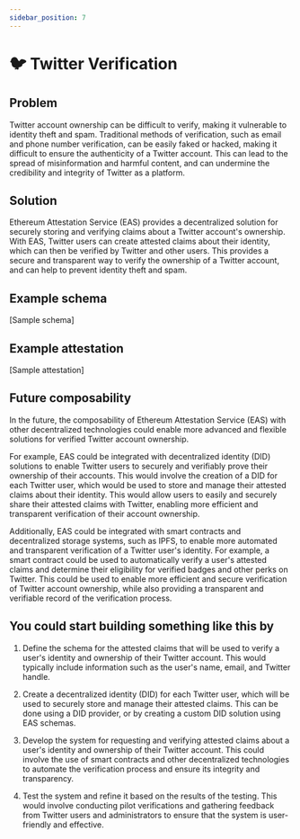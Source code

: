 ```yaml
---
sidebar_position: 7
---
```


# 🐦 Twitter Verification

## Problem
Twitter account ownership can be difficult to verify, making it vulnerable to identity theft and spam. Traditional methods of verification, such as email and phone number verification, can be easily faked or hacked, making it difficult to ensure the authenticity of a Twitter account. This can lead to the spread of misinformation and harmful content, and can undermine the credibility and integrity of Twitter as a platform.

## Solution
Ethereum Attestation Service (EAS) provides a decentralized solution for securely storing and verifying claims about a Twitter account's ownership. With EAS, Twitter users can create attested claims about their identity, which can then be verified by Twitter and other users. This provides a secure and transparent way to verify the ownership of a Twitter account, and can help to prevent identity theft and spam.

## Example schema 
[Sample schema]

## Example attestation
[Sample attestation]


## Future composability
In the future, the composability of Ethereum Attestation Service (EAS) with other decentralized technologies could enable more advanced and flexible solutions for verified Twitter account ownership.

For example, EAS could be integrated with decentralized identity (DID) solutions to enable Twitter users to securely and verifiably prove their ownership of their accounts. This would involve the creation of a DID for each Twitter user, which would be used to store and manage their attested claims about their identity. This would allow users to easily and securely share their attested claims with Twitter, enabling more efficient and transparent verification of their account ownership.

Additionally, EAS could be integrated with smart contracts and decentralized storage systems, such as IPFS, to enable more automated and transparent verification of a Twitter user's identity. For example, a smart contract could be used to automatically verify a user's attested claims and determine their eligibility for verified badges and other perks on Twitter. This could be used to enable more efficient and secure verification of Twitter account ownership, while also providing a transparent and verifiable record of the verification process.

## You could start building something like this by

1. Define the schema for the attested claims that will be used to verify a user's identity and ownership of their Twitter account. This would typically include information such as the user's name, email, and Twitter handle.

2. Create a decentralized identity (DID) for each Twitter user, which will be used to securely store and manage their attested claims. This can be done using a DID provider, or by creating a custom DID solution using EAS schemas.

3. Develop the system for requesting and verifying attested claims about a user's identity and ownership of their Twitter account. This could involve the use of smart contracts and other decentralized technologies to automate the verification process and ensure its integrity and transparency.

4. Test the system and refine it based on the results of the testing. This would involve conducting pilot verifications and gathering feedback from Twitter users and administrators to ensure that the system is user-friendly and effective.